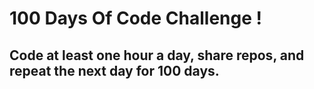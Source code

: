 # 100 Days Of Code Challenge !
## Code at least one hour a day, share repos, and repeat the next day for 100 days.
